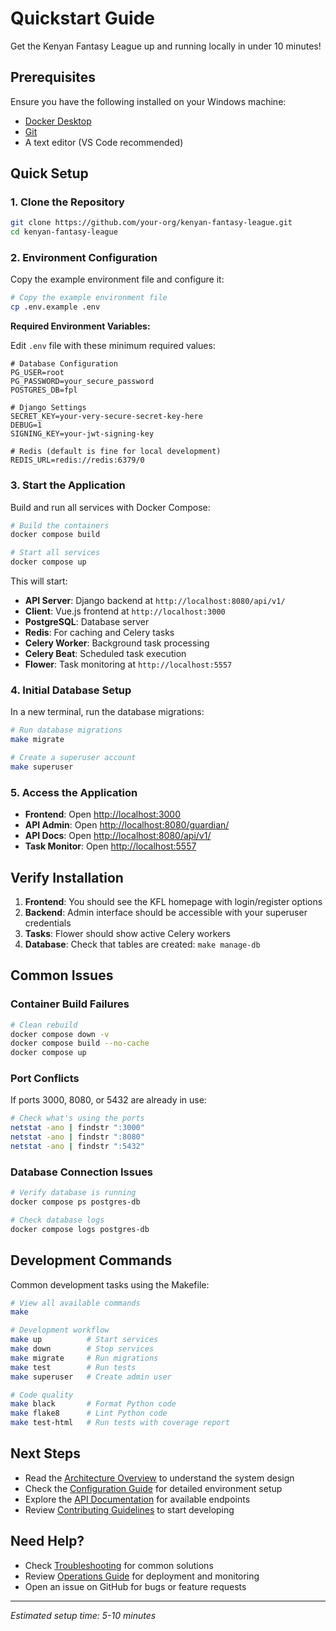# Quickstart Guide

Get the Kenyan Fantasy League up and running locally in under 10 minutes!

## Prerequisites

Ensure you have the following installed on your Windows machine:

- [Docker Desktop](https://www.docker.com/products/docker-desktop) 
- [Git](https://git-scm.com/downloads)
- A text editor (VS Code recommended)

## Quick Setup

### 1. Clone the Repository

```bash
git clone https://github.com/your-org/kenyan-fantasy-league.git
cd kenyan-fantasy-league
```

### 2. Environment Configuration

Copy the example environment file and configure it:

```bash
# Copy the example environment file
cp .env.example .env
```

**Required Environment Variables:**

Edit `.env` file with these minimum required values:

```env
# Database Configuration
PG_USER=root
PG_PASSWORD=your_secure_password
POSTGRES_DB=fpl

# Django Settings  
SECRET_KEY=your-very-secure-secret-key-here
DEBUG=1
SIGNING_KEY=your-jwt-signing-key

# Redis (default is fine for local development)
REDIS_URL=redis://redis:6379/0
```

### 3. Start the Application

Build and run all services with Docker Compose:

```bash
# Build the containers
docker compose build

# Start all services
docker compose up
```

This will start:
- **API Server**: Django backend at `http://localhost:8080/api/v1/`
- **Client**: Vue.js frontend at `http://localhost:3000`
- **PostgreSQL**: Database server
- **Redis**: For caching and Celery tasks
- **Celery Worker**: Background task processing
- **Celery Beat**: Scheduled task execution
- **Flower**: Task monitoring at `http://localhost:5557`

### 4. Initial Database Setup

In a new terminal, run the database migrations:

```bash
# Run database migrations
make migrate

# Create a superuser account
make superuser
```

### 5. Access the Application

- **Frontend**: Open [http://localhost:3000](http://localhost:3000)
- **API Admin**: Open [http://localhost:8080/guardian/](http://localhost:8080/guardian/)
- **API Docs**: Open [http://localhost:8080/api/v1/](http://localhost:8080/api/v1/)
- **Task Monitor**: Open [http://localhost:5557](http://localhost:5557)

## Verify Installation

1. **Frontend**: You should see the KFL homepage with login/register options
2. **Backend**: Admin interface should be accessible with your superuser credentials
3. **Tasks**: Flower should show active Celery workers
4. **Database**: Check that tables are created: `make manage-db`

## Common Issues

### Container Build Failures
```bash
# Clean rebuild
docker compose down -v
docker compose build --no-cache
docker compose up
```

### Port Conflicts
If ports 3000, 8080, or 5432 are already in use:
```bash
# Check what's using the ports
netstat -ano | findstr ":3000"
netstat -ano | findstr ":8080"
netstat -ano | findstr ":5432"
```

### Database Connection Issues
```bash
# Verify database is running
docker compose ps postgres-db

# Check database logs
docker compose logs postgres-db
```

## Development Commands

Common development tasks using the Makefile:

```bash
# View all available commands
make

# Development workflow
make up          # Start services
make down        # Stop services
make migrate     # Run migrations
make test        # Run tests
make superuser   # Create admin user

# Code quality
make black       # Format Python code
make flake8      # Lint Python code
make test-html   # Run tests with coverage report
```

## Next Steps

- Read the [Architecture Overview](architecture.md) to understand the system design
- Check the [Configuration Guide](configuration.md) for detailed environment setup
- Explore the [API Documentation](api.md) for available endpoints
- Review [Contributing Guidelines](contributing.md) to start developing

## Need Help?

- Check [Troubleshooting](troubleshooting.md) for common solutions
- Review [Operations Guide](operations.md) for deployment and monitoring
- Open an issue on GitHub for bugs or feature requests

---

*Estimated setup time: 5-10 minutes*
